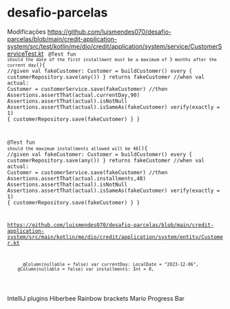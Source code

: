 # desafio-parcelas

Modificações
https://github.com/luismendes070/desafio-parcelas/blob/main/credit-application-system/src/test/kotlin/me/dio/credit/application/system/service/CustomerServiceTest.kt
<code>
@Test
  fun `should the date of the first installment must be a maximum of 3 months after the current day`(){
    //given
    val fakeCustomer: Customer = buildCustomer()
    every { customerRepository.save(any()) } returns fakeCustomer
    //when
    val actual: Customer = customerService.save(fakeCustomer)
    //then
    Assertions.assertThat(actual.currentDay,90)
    Assertions.assertThat(actual).isNotNull
    Assertions.assertThat(actual).isSameAs(fakeCustomer)
    verify(exactly = 1) { customerRepository.save(fakeCustomer) }
  }

  @Test
  fun `should the maximum installments allowed will be 48`(){
    //given
    val fakeCustomer: Customer = buildCustomer()
    every { customerRepository.save(any()) } returns fakeCustomer
    //when
    val actual: Customer = customerService.save(fakeCustomer)
    //then
    Assertions.assertThat(actual.installments,48)
    Assertions.assertThat(actual).isNotNull
    Assertions.assertThat(actual).isSameAs(fakeCustomer)
    verify(exactly = 1) { customerRepository.save(fakeCustomer) }
  }

https://github.com/luismendes070/desafio-parcelas/blob/main/credit-application-system/src/main/kotlin/me/dio/credit/application/system/entity/Customer.kt

          @Column(nullable = false) var currentDay: LocalDate = "2023-12-06",
        @Column(nullable = false) var installments: Int = 0,

  </code>

IntelliJ plugins
Hiberbee
Rainbow brackets
Mario Progress Bar
